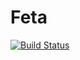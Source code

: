 # Feta

[![Build Status](https://travis-ci.org/projectasiago/feta.svg?branch=master)](https://travis-ci.org/projectasiago/feta)